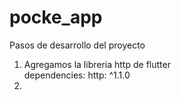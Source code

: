 # pocke_app

Pasos de desarrollo del proyecto

1. Agregamos la libreria http de flutter    
    dependencies:
    http: ^1.1.0
2. 